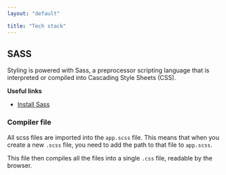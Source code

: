```yaml
---
layout: "default"

title: "Tech stack"
---
```


## SASS

Styling is powered with Sass, a preprocessor scripting language that is interpreted or compiled into Cascading Style Sheets (CSS).

**Useful links**

- [Install Sass](https://sass-lang.com/install)

### Compiler file

All scss files are imported into the `app.scss` file. This means that when you create a new `.scss` file, you need to add the path to that file to `app.scss`. 

This file then compiles all the files into a single `.css` file, readable by the browser.
